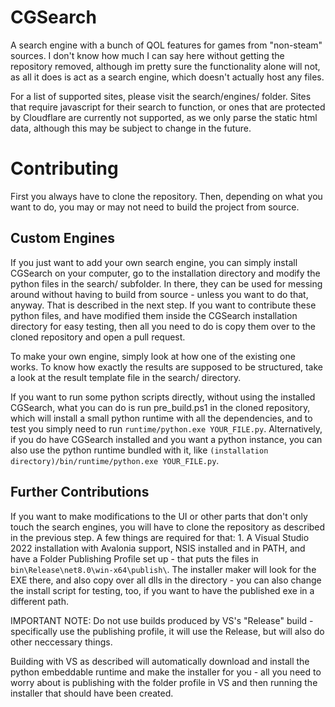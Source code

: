 # CGSearch 

A search engine with a bunch of QOL features for games from "non-steam" sources. I don't know how much I can say here without getting the repository removed, although im pretty sure the functionality alone will not, as all it does is act as a search engine, which doesn't actually host any files.

For a list of supported sites, please visit the search/engines/ folder. Sites that require javascript for their search to function, or ones that are protected by Cloudflare are currently not supported, as we only parse the static html data, although this may be subject to change in the future.

# Contributing

First you always have to clone the repository. Then, depending on what you want to do, you may or may not need to build the project from source. 

## Custom Engines

If you just want to add your own search engine, you can simply install CGSearch on your computer, go to the installation directory and modify the python files in the search/ subfolder. In there, they can be used for messing around without having to build from source - unless you want to do that, anyway. That is described in the next step. If you want to contribute these python files, and have modified them inside the CGSearch installation directory for easy testing, then all you need to do is copy them over to the cloned repository and open a pull request.

To make your own engine, simply look at how one of the existing one works. To know how exactly the results are supposed to be structured, take a look at the result template file in the search/ directory.

If you want to run some python scripts directly, without using the installed CGSearch, what you can do is run pre_build.ps1 in the cloned repository, which will install a small python runtime with all the dependencies, and to test you simply need to run `runtime/python.exe YOUR_FILE.py`. Alternatively, if you do have CGSearch installed and you want a python instance, you can also use the python runtime bundled with it, like `(installation directory)/bin/runtime/python.exe YOUR_FILE.py`.

## Further Contributions

If you want to make modifications to the UI or other parts that don't only touch the search engines, you will have to clone the repository as described in the previous step. A few things are required for that: 1. A Visual Studio 2022 installation with Avalonia support, NSIS installed and in PATH, and have a Folder Publishing Profile set up - that puts the files in `bin\Release\net8.0\win-x64\publish\`. The installer maker will look for the EXE there, and also copy over all dlls in the directory - you can also change the install script for testing, too, if you want to have the published exe in a different path. 

IMPORTANT NOTE: Do not use builds produced by VS's "Release" build - specifically use the publishing profile, it will use the Release, but will also do other neccessary things.

Building with VS as described will automatically download and install the python embeddable runtime and make the installer for you - all you need to worry about is publishing with the folder profile in VS and then running the installer that should have been created.